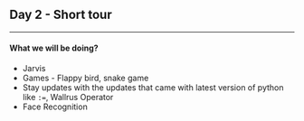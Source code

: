 ## Day 2 - Short tour
---
#### What we will be doing?

- Jarvis
- Games - Flappy bird, snake game
- Stay updates with the updates that came with latest version of python like `:=`, Wallrus Operator
- Face Recognition
